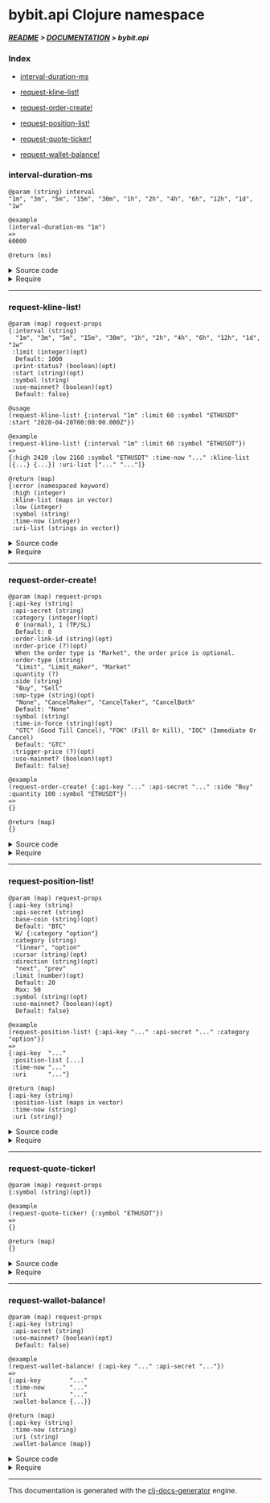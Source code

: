 
# bybit.api Clojure namespace

##### [README](../../../README.md) > [DOCUMENTATION](../../COVER.md) > bybit.api

### Index

- [interval-duration-ms](#interval-duration-ms)

- [request-kline-list!](#request-kline-list)

- [request-order-create!](#request-order-create)

- [request-position-list!](#request-position-list)

- [request-quote-ticker!](#request-quote-ticker)

- [request-wallet-balance!](#request-wallet-balance)

### interval-duration-ms

```
@param (string) interval
"1m", "3m", "5m", "15m", "30m", "1h", "2h", "4h", "6h", "12h", "1d", "1w"
```

```
@example
(interval-duration-ms "1m")
=>
60000
```

```
@return (ms)
```

<details>
<summary>Source code</summary>

```
(defn interval-duration-ms
  [interval]
  (case interval "1m" 60000 "3m" 180000 "5m" 300000 "15m" 900000 "30m" 1800000 "1h" 3600000 "2h" 7200000 "4h" 14400000
                 "6h" 21600000 "12h" 43200000 "1d" 86400000 "1w" 6048200000 0))
```

</details>

<details>
<summary>Require</summary>

```
(ns my-namespace (:require [bybit.api :refer [interval-duration-ms]]))

(bybit.api/interval-duration-ms ...)
(interval-duration-ms           ...)
```

</details>

---

### request-kline-list!

```
@param (map) request-props
{:interval (string)
  "1m", "3m", "5m", "15m", "30m", "1h", "2h", "4h", "6h", "12h", "1d", "1w"
 :limit (integer)(opt)
  Default: 1000
 :print-status? (boolean)(opt)
 :start (string)(opt)
 :symbol (string)
 :use-mainnet? (boolean)(opt)
  Default: false}
```

```
@usage
(request-kline-list! {:interval "1m" :limit 60 :symbol "ETHUSDT" :start "2020-04-20T00:00:00.000Z"})
```

```
@example
(request-kline-list! {:interval "1m" :limit 60 :symbol "ETHUSDT"})
=>
{:high 2420 :low 2160 :symbol "ETHUSDT" :time-now "..." :kline-list [{...} {...}] :uri-list ["..." "..."]}
```

```
@return (map)
{:error (namespaced keyword)
 :high (integer)
 :kline-list (maps in vector)
 :low (integer)
 :symbol (string)
 :time-now (integer)
 :uri-list (strings in vector)}
```

<details>
<summary>Source code</summary>

```
(defn request-kline-list!
  [{:keys [print-status? symbol] :as request-props}]
  (let [{:keys [generated-at uri-list]} (kline.list.uri/kline-list-uri-list request-props)]
       (letfn [(print-f [dex] (if (= dex 0)
                                  (println        "Fetching kline batch:" (inc dex) "of" (count uri-list) "[max 1000 klines / batch]")
                                  (println "\033[1AFetching kline batch:" (inc dex) "of" (count uri-list) "[max 1000 klines / batch]")))

               (f [result dex uri] (if print-status? (print-f dex))
                                   (let [response-body (-> uri clj-http.client/get core.response.utils/GET-response->body)
                                         kline-list    (-> response-body :result :list)]
                                        (if-not (core.response.errors/response-body->error? response-body)
                                                (assoc result :kline-list (vector/concat-items (:kline-list result) kline-list))
                                                (-> response-body))))]
              (-> (reduce-kv f {:symbol symbol :uri-list uri-list :time-now (time.api/epoch-ms->timestamp-string generated-at)} uri-list)
                  (kline.list.receive/receive-kline-list)))))
```

</details>

<details>
<summary>Require</summary>

```
(ns my-namespace (:require [bybit.api :refer [request-kline-list!]]))

(bybit.api/request-kline-list! ...)
(request-kline-list!           ...)
```

</details>

---

### request-order-create!

```
@param (map) request-props
{:api-key (string)
 :api-secret (string)
 :category (integer)(opt)
  0 (normal), 1 (TP/SL)
  Default: 0
 :order-link-id (string)(opt)
 :order-price (?)(opt)
  When the order type is "Market", the order price is optional.
 :order-type (string)
  "Limit", "Limit_maker", "Market"
 :quantity (?)
 :side (string)
  "Buy", "Sell"
 :smp-type (string)(opt)
  "None", "CancelMaker", "CancelTaker", "CancelBoth"
  Default: "None"
 :symbol (string)
 :time-in-force (string)(opt)
  "GTC" (Good Till Cancel), "FOK" (Fill Or Kill), "IOC" (Immediate Or Cancel)
  Default: "GTC"
 :trigger-price (?)(opt)
 :use-mainnet? (boolean)(opt)
  Default: false}
```

```
@example
(request-order-create! {:api-key "..." :api-secret "..." :side "Buy" :quantity 100 :symbol "ETHUSDT"})
=>
{}
```

```
@return (map)
{}
```

<details>
<summary>Source code</summary>

```
(defn request-order-create!
  [{:keys [use-mainnet?] :as request-props}]
  (let [uri           (order.create.uri/order-create-uri               request-props)
        headers       (order.create.headers/order-create-headers       request-props)
        body          (order.create.body/order-create-raw-request-body request-props)
        response      (clj-http.client/post uri {:body body :headers headers})
        response-body (core.response.utils/POST-response->body response)]
       (if (core.response.errors/response-body->error? response-body)
           (-> response-body)
           (-> response-body))))
```

</details>

<details>
<summary>Require</summary>

```
(ns my-namespace (:require [bybit.api :refer [request-order-create!]]))

(bybit.api/request-order-create! ...)
(request-order-create!           ...)
```

</details>

---

### request-position-list!

```
@param (map) request-props
{:api-key (string)
 :api-secret (string)
 :base-coin (string)(opt)
  Default: "BTC"
  W/ {:category "option"}
 :category (string)
  "linear", "option"
 :cursor (string)(opt)
 :direction (string)(opt)
  "next", "prev"
 :limit (number)(opt)
  Default: 20
  Max: 50
 :symbol (string)(opt)
 :use-mainnet? (boolean)(opt)
  Default: false}
```

```
@example
(request-position-list! {:api-key "..." :api-secret "..." :category "option"})
=>
{:api-key  "..."
 :position-list [...]
 :time-now "..."
 :uri      "..."}
```

```
@return (map)
{:api-key (string)
 :position-list (maps in vector)
 :time-now (string)
 :uri (string)}
```

<details>
<summary>Source code</summary>

```
(defn request-position-list!
  [{:keys [api-key] :as request-props}]
  (let [uri           (position.list.uri/position-list-uri         request-props)
        headers       (position.list.headers/position-list-headers request-props)
        response      (clj-http.client/get uri {:headers headers})
        response-body (core.response.utils/GET-response->body response)]
       (if (core.response.errors/response-body->error? response-body)
           (-> response-body)
           (-> {:api-key       api-key
                :uri           uri
                :position-list (-> response-body :result :list)
                :time-now      (time/epoch-s)}
               (position.list.receive/receive-position-list)))))
```

</details>

<details>
<summary>Require</summary>

```
(ns my-namespace (:require [bybit.api :refer [request-position-list!]]))

(bybit.api/request-position-list! ...)
(request-position-list!           ...)
```

</details>

---

### request-quote-ticker!

```
@param (map) request-props
{:symbol (string)(opt)}
```

```
@example
(request-quote-ticker! {:symbol "ETHUSDT"})
=>
{}
```

```
@return (map)
{}
```

<details>
<summary>Source code</summary>

```
(defn request-quote-ticker!
  [request-props]
  (let [uri           (-> request-props quote.ticker.uri/quote-ticker-uri)
        response-body (-> uri clj-http.client/get core.response.utils/GET-response->body)]
       (if (-> response-body core.response.errors/response-body->error?)
           (-> response-body)
           (-> response-body quote.ticker.receive/receive-quote-ticker))))
```

</details>

<details>
<summary>Require</summary>

```
(ns my-namespace (:require [bybit.api :refer [request-quote-ticker!]]))

(bybit.api/request-quote-ticker! ...)
(request-quote-ticker!           ...)
```

</details>

---

### request-wallet-balance!

```
@param (map) request-props
{:api-key (string)
 :api-secret (string)
 :use-mainnet? (boolean)(opt)
  Default: false}
```

```
@example
(request-wallet-balance! {:api-key "..." :api-secret "..."})
=>
{:api-key        "..."
 :time-now       "..."
 :uri            "..."
 :wallet-balance {...}}
```

```
@return (map)
{:api-key (string)
 :time-now (string)
 :uri (string)
 :wallet-balance (map)}
```

<details>
<summary>Source code</summary>

```
(defn request-wallet-balance!
  [{:keys [api-key] :as request-props}]
  (let [uri           (wallet.balance.uri/wallet-balance-uri         request-props)
        headers       (wallet.balance.headers/wallet-balance-headers request-props)
        response      (clj-http.client/get uri {:headers headers})
        response-body (core.response.utils/GET-response->body response)]
       (if (-> response-body core.response.errors/response-body->error?)
           (-> response-body)
           (-> {:api-key        api-key
                :uri            uri
                :time-now       (time/epoch-s)
                :wallet-balance (-> response-body :result)}
               (wallet.balance.receive/receive-wallet-balance)))))
```

</details>

<details>
<summary>Require</summary>

```
(ns my-namespace (:require [bybit.api :refer [request-wallet-balance!]]))

(bybit.api/request-wallet-balance! ...)
(request-wallet-balance!           ...)
```

</details>

---

This documentation is generated with the [clj-docs-generator](https://github.com/bithandshake/clj-docs-generator) engine.

